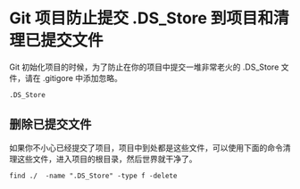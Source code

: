 # Git 项目防止提交 .DS_Store 到项目和清理已提交文件

Git 初始化项目的时候，为了防止在你的项目中提交一堆非常老火的 .DS_Store 文件，请在 .gitigore 中添加忽略。

```
.DS_Store
```

## 删除已提交文件

如果你不小心已经提交了项目，项目中到处都是这些文件，可以使用下面的命令清理这些文件，进入项目的根目录，然后世界就干净了。

```
find ./  -name ".DS_Store" -type f -delete
```

